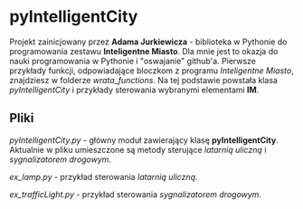 # pyIntelligentCity
Projekt zainicjowany przez **Adama Jurkiewicza** - biblioteka w Pythonie do programowania zestawu **Inteligentne Miasto**.
Dla mnie jest to okazja do nauki programowania w Pythonie i "oswajanie" github'a. Pierwsze przykłady funkcji, odpowiadające bloczkom z programu *Inteligentne Miasto*, znajdziesz w folderze *wrata_functions*. Na tej podstawie powstała klasa *pyIntelligentCity* i przykłady sterowania wybranymi elementami **IM**.

## Pliki
*pyIntelligentCity.py* - główny moduł zawierający klasę **pyIntelligentCity**. Aktualnie w pliku umieszczone są metody sterujące *latarnią uliczną* i *sygnalizatorem drogowym*.

*ex_lamp.py* - przykład sterowania *latarnią uliczną*.

*ex_trafficLight.py* - przykład sterowania *sygnalizatorem drogowym*.

